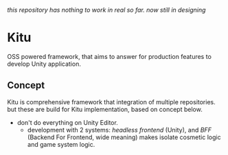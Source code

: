 *this repository has nothing to work in real so far. now still in designing*

# Kitu
OSS powered framework, that aims to answer for production features to develop Unity application.

## Concept
Kitu is comprehensive framework that integration of multiple repositories. but these are build for Kitu implementation, based on concept below.

- don't do everything on Unity Editor.
    - development with 2 systems: *headless frontend* (Unity), and *BFF* (Backend For Frontend, wide meaning) makes isolate cosmetic logic and game system logic.